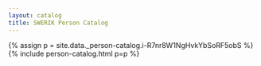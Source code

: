 ```yaml
---
layout: catalog
title: SWERIK Person Catalog
---
```

{% assign p = site.data._person-catalog.i-R7nr8W1NgHvkYbSoRF5obS %}
{% include person-catalog.html p=p %}

